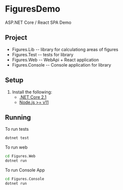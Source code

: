 # FiguresDemo
ASP.NET Core / React SPA Demo

## Project

   - Figures.Lib -- library for calculationg areas of figures
   - Figures.Test -- tests for library
   - Figures.Web -- WebApi + React application
   - Figures.Console -- Console application for library

## Setup

1. Install the following:
   - [.NET Core 2.1](https://www.microsoft.com/net/core)
   - [Node.js >= v11](https://nodejs.org/en/download/)
   
## Running

To run tests

``` bash
dotnet test
```

To run web

``` bash
cd Figures.Web
dotnet run
```

To run Console App

``` bash
cd Figures.Console
dotnet run
```

